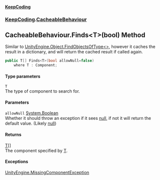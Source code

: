 #### [KeepCoding](index.md 'index')
### [KeepCoding](KeepCoding.md 'KeepCoding').[CacheableBehaviour](CacheableBehaviour.md 'KeepCoding.CacheableBehaviour')
## CacheableBehaviour.Finds&lt;T&gt;(bool) Method
Similar to [UnityEngine.Object.FindObjectsOfType&lt;&gt;](https://docs.microsoft.com/en-us/dotnet/api/UnityEngine.Object.FindObjectsOfType--1 'UnityEngine.Object.FindObjectsOfType``1'), however it caches the result in a dictionary, and will return the cached result if called again.  
```csharp
public T[] Finds<T>(bool allowNull=false)
    where T : Component;
```
#### Type parameters
<a name='KeepCoding.CacheableBehaviour.Finds.T.(bool).T'></a>
`T`  
The type of component to search for.
  
#### Parameters
<a name='KeepCoding.CacheableBehaviour.Finds.T.(bool).allowNull'></a>
`allowNull` [System.Boolean](https://docs.microsoft.com/en-us/dotnet/api/System.Boolean 'System.Boolean')  
Whether it should throw an exception if it sees [null](https://docs.microsoft.com/en-us/dotnet/csharp/language-reference/keywords/null 'https://docs.microsoft.com/en-us/dotnet/csharp/language-reference/keywords/null'), if not it will return the default value. (Likely [null](https://docs.microsoft.com/en-us/dotnet/csharp/language-reference/keywords/null 'https://docs.microsoft.com/en-us/dotnet/csharp/language-reference/keywords/null'))
  
#### Returns
[T](CacheableBehaviour.Finds.07yurSzi+me1KVE.Xf6vjA.md#KeepCoding.CacheableBehaviour.Finds.T.(bool).T 'KeepCoding.CacheableBehaviour.Finds&lt;T&gt;(bool).T')[[]](https://docs.microsoft.com/en-us/dotnet/api/System.Array 'System.Array')  
The component specified by [T](CacheableBehaviour.Finds.07yurSzi+me1KVE.Xf6vjA.md#KeepCoding.CacheableBehaviour.Finds.T.(bool).T 'KeepCoding.CacheableBehaviour.Finds&lt;T&gt;(bool).T').
#### Exceptions
[UnityEngine.MissingComponentException](https://docs.microsoft.com/en-us/dotnet/api/UnityEngine.MissingComponentException 'UnityEngine.MissingComponentException')  
